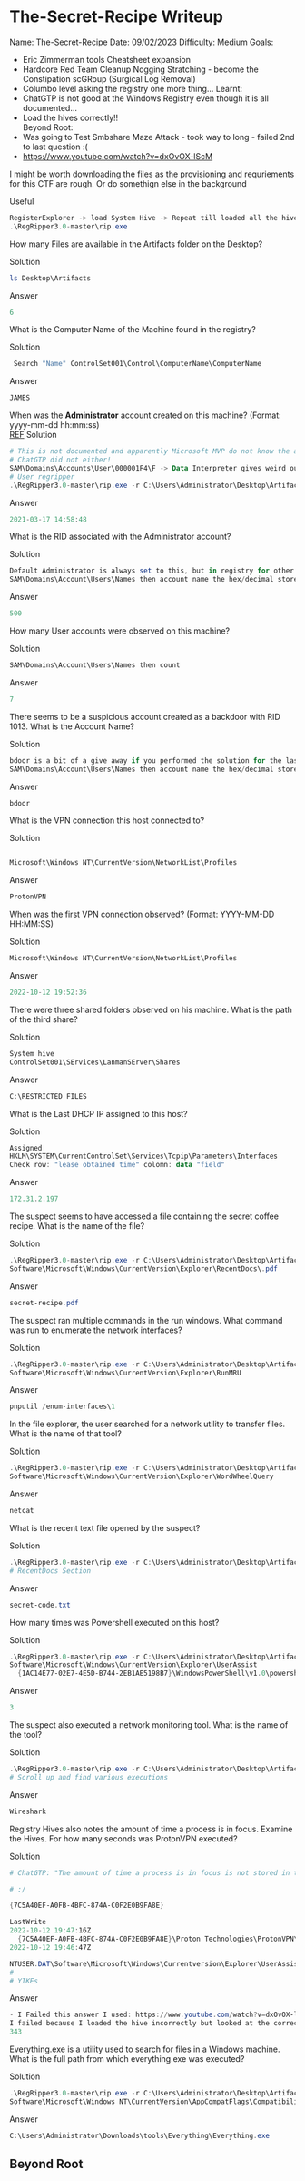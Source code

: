 # The-Secret-Recipe Writeup

Name: The-Secret-Recipe
Date:  09/02/2023
Difficulty:  Medium
Goals: 
- Eric Zimmerman tools Cheatsheet expansion
- Hardcore Red Team Cleanup Nogging Stratching - become the Constipation scGRoup (Surgical Log Removal)
- Columbo level asking the registry one more thing... 
Learnt:
- ChatGTP is not good at the Windows Registry even though it is all documented...
- Load the hives correctly!!  
Beyond Root:
- Was going to Test Smbshare Maze Attack  - took way to long - failed 2nd to last question :(
- https://www.youtube.com/watch?v=dxOvOX-lScM

I might be worth downloading the files as the provisioning and requriements for this CTF are rough. Or do somethign else in the background 

Useful
```powershell
RegisterExplorer -> load System Hive -> Repeat till loaded all the hives
.\RegRipper3.0-master\rip.exe 
```


How many Files are available in the Artifacts folder on the Desktop?

Solution
```powershell
ls Desktop\Artifacts
```

Answer
```powershell
6
```

What is the Computer Name of the Machine found in the registry?

Solution
```powershell
 Search "Name" ControlSet001\Control\ComputerName\ComputerName  
```

Answer
```powershell
JAMES
```
 
When was the **Administrator** account created on this machine? (Format: yyyy-mm-dd hh:mm:ss)  
[REF](https://serverfault.com/questions/588474/how-to-find-the-creation-date-of-a-local-user-account)
Solution
```powershell
# This is not documented and apparently Microsoft MVP do not know the answer..
# ChatGTP did not either!
SAM\Domains\Accounts\User\000001F4\F -> Data Interpreter gives weird output
# User regripper
.\RegRipper3.0-master\rip.exe -r C:\Users\Administrator\Desktop\Artifacts\SAM  -a
```

Answer
```powershell
2021-03-17 14:58:48
```
 
What is the RID associated with the Administrator account?

Solution
```powershell
Default Administrator is always set to this, but in registry for other users
SAM\Domains\Account\Users\Names then account name the hex/decimal stored ats key is the RID
```

Answer
```powershell
500
```
 
How many User accounts were observed on this machine?

Solution
```powershell
SAM\Domains\Account\Users\Names then count
```

Answer
```powershell
7
```
 
There seems to be a suspicious account created as a backdoor with RID 1013. What is the Account Name?

Solution
```powershell
bdoor is a bit of a give away if you performed the solution for the last task
SAM\Domains\Account\Users\Names then account name the hex/decimal stored ats key is the RID
```

Answer
```powershell
bdoor
```
 
What is the VPN connection this host connected to?

Solution
```powershell

Microsoft\Windows NT\CurrentVersion\NetworkList\Profiles

```

Answer
```powershell
ProtonVPN
```
 
When was the first VPN connection observed? (Format: YYYY-MM-DD HH:MM:SS)  

Solution
```powershell
Microsoft\Windows NT\CurrentVersion\NetworkList\Profiles
```

Answer
```powershell
2022-10-12 19:52:36
```
 
There were three shared folders observed on his machine. What is the path of the third share?

Solution
```powershell
System hive
ControlSet001\SErvices\LanmanSErver\Shares
```

Answer
```powershell
C:\RESTRICTED FILES
```
 
What is the Last DHCP IP assigned to this host?

Solution
```powershell
Assigned 
HKLM\SYSTEM\CurrentControlSet\Services\Tcpip\Parameters\Interfaces
Check row: "lease obtained time" colomn: data "field"
```

Answer
```powershell
172.31.2.197
```
 
The suspect seems to have accessed a file containing the secret coffee recipe. What is the name of the file?

Solution
```powershell
.\RegRipper3.0-master\rip.exe -r C:\Users\Administrator\Desktop\Artifacts\NTUSER.DAT -a
Software\Microsoft\Windows\CurrentVersion\Explorer\RecentDocs\.pdf
```

Answer
```powershell
secret-recipe.pdf
```
 
The suspect ran multiple commands in the run windows. What command was run to enumerate the network interfaces?

Solution
```powershell
.\RegRipper3.0-master\rip.exe -r C:\Users\Administrator\Desktop\Artifacts\NTUSER.DAT -a
Software\Microsoft\Windows\CurrentVersion\Explorer\RunMRU
```

Answer
```powershell
pnputil /enum-interfaces\1
```
 
In the file explorer, the user searched for a network utility to transfer files. What is the name of that tool?

Solution
```powershell
.\RegRipper3.0-master\rip.exe -r C:\Users\Administrator\Desktop\Artifacts\NTUSER.DAT -a
Software\Microsoft\Windows\CurrentVersion\Explorer\WordWheelQuery
```

Answer
```powershell
netcat
```
 
What is the recent text file opened by the suspect?

Solution
```powershell
.\RegRipper3.0-master\rip.exe -r C:\Users\Administrator\Desktop\Artifacts\NTUSER.DAT -a
# RecentDocs Section
```

Answer
```powershell
secret-code.txt
```
 
How many times was Powershell executed on this host?

Solution
```powershell
.\RegRipper3.0-master\rip.exe -r C:\Users\Administrator\Desktop\Artifacts\NTUSER.DAT -a
Software\Microsoft\Windows\CurrentVersion\Explorer\UserAssist
  {1AC14E77-02E7-4E5D-B744-2EB1AE5198B7}\WindowsPowerShell\v1.0\powershell.exe (3)
```

Answer
```powershell
3
```
 
The suspect also executed a network monitoring tool. What is the name of the tool?

Solution
```powershell
.\RegRipper3.0-master\rip.exe -r C:\Users\Administrator\Desktop\Artifacts\NTUSER.DAT -a
# Scroll up and find various executions 
```

Answer
```powershell
Wireshark
```
 
Registry Hives also notes the amount of time a process is in focus. Examine the Hives. For how many seconds was ProtonVPN executed?

Solution
```powershell
# ChatGTP: "The amount of time a process is in focus is not stored in the Windows Registry. The Windows Registry is a database that contains configuration settings and options for the operating system and installed applications, but it does not track the amount of time a process is in focus. To track the amount of time a process is in focus, you would need to use a performance monitoring tool or write custom code that captures this information."

# :/ 

{7C5A40EF-A0FB-4BFC-874A-C0F2E0B9FA8E}

LastWrite
2022-10-12 19:47:16Z
  {7C5A40EF-A0FB-4BFC-874A-C0F2E0B9FA8E}\Proton Technologies\ProtonVPN\ProtonVPN.exe (1)
2022-10-12 19:46:47Z

NTUSER.DAT\Software\Microsoft\Windows\Currentversion\Explorer\UserAssist\{GUID}\Count
# 
# YIKEs 
```

Answer
```powershell
- I Failed this answer I used: https://www.youtube.com/watch?v=dxOvOX-lScM
I failed because I loaded the hive incorrectly but looked at the correct place....
343

```
 
Everything.exe is a utility used to search for files in a Windows machine. What is the full path from which everything.exe was executed?

Solution
```powershell
.\RegRipper3.0-master\rip.exe -r C:\Users\Administrator\Desktop\Artifacts\NTUSER.DAT -a
Software\Microsoft\Windows NT\CurrentVersion\AppCompatFlags\Compatibility Assistant\Store
```

Answer
```powershell
C:\Users\Administrator\Downloads\tools\Everything\Everything.exe
```

## Beyond Root

